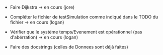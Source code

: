 - Faire Dijkstra -> en cours (jore)

- Compléter le fichier de testSimulation comme indiqué dans le TODO du fichier -> en cours (logan)

- Vérifier que le système temps/Evenement est opérationnel (pas d'abérration) -> en cours (logan)

- Faire des docstrings (celles de Donnees sont déjà faites)